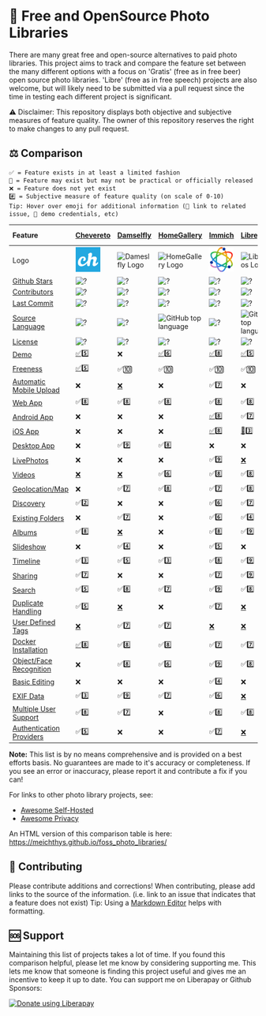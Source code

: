 # 📸 Free and OpenSource Photo Libraries

There are many great free and open-source alternatives to paid photo libraries. This project aims to track and compare the feature set between the many different options with a focus on 'Gratis' (free as in free beer) open source photo libraries. 'Libre' (free as in free speech) projects are also welcome, but will likely need to be submitted via a pull request since the time in testing each different project is significant.

⚠️ Disclaimer: This repository displays both objective and subjective measures of feature quality. The owner of this repository reserves the right to make changes to any pull request.

## ⚖️ Comparison

```text
✅ = Feature exists in at least a limited fashion
🚧 = Feature may exist but may not be practical or officially released
❌ = Feature does not yet exist
#️⃣ = Subjective measure of feature quality (on scale of 0-10)
Tip: Hover over emoji for additional information (🔗 link to related issue, 🔑 demo credentials, etc)
```


| Feature                                                          | [Chevereto](https://github.com/chevereto/chevereto)                                                                                                         | [Damselfly](https://github.com/Webreaper/Damselfly)                                                                                                   | [HomeGallery](https://github.com/xemle/home-gallery)                                                                                                         | [Immich](https://github.com/immich-app/immich)                                                                                                                           | [Librephotos](https://github.com/LibrePhotos/librephotos)                                                                                       | [Lychee](https://github.com/LycheeOrg/Lychee)                                                                                                     | [Nextcloud Photos](https://github.com/nextcloud/photos/)                                                                                                               | [Nextcloud Memories](https://github.com/pulsejet/memories)                                                                                                              | [Photonix](https://github.com/photonixapp/photonix)                                                                                       | [Photofield](https://github.com/SmilyOrg/photofield)                                                                                                    | [PiGallery2](https://github.com/bpatrik/pigallery2)                                                                                      | [Photoprism](https://github.com/photoprism/photoprism)                                                                                                  | [Photoview](https://github.com/photoview/photoview)                                                                                       | [Piwigo](https://github.com/Piwigo/Piwigo)                                                                                                                                               | [Snapcrescent](https://github.com/snapcrescent/snapcrescent)                                                                                                                                          |
| :----------------------------------------------------------------- | ------------------------------------------------------------------------------------------------------------------------------------------------------------- | :------------------------------------------------------------------------------------------------------------------------------------------------------ | -------------------------------------------------------------------------------------------------------------------------------------------------------------- | ---------------------------------------------------------------------------------------------------------------------------------------------------------------------------- | ------------------------------------------------------------------------------------------------------------------------------------------------- | --------------------------------------------------------------------------------------------------------------------------------------------------- | ------------------------------------------------------------------------------------------------------------------------------------------------------------------------ | ------------------------------------------------------------------------------------------------------------------------------------------------------------------------- | ------------------------------------------------------------------------------------------------------------------------------------------- | --------------------------------------------------------------------------------------------------------------------------------------------------------- | ------------------------------------------------------------------------------------------------------------------------------------------ | --------------------------------------------------------------------------------------------------------------------------------------------------------- | ------------------------------------------------------------------------------------------------------------------------------------------- | ------------------------------------------------------------------------------------------------------------------------------------------------------------------------------------------ | ------------------------------------------------------------------------------------------------------------------------------------------------------------------------------------------------------- |
| Logo                                                             | <img src="https://raw.githubusercontent.com/chevereto/chevereto/4.0/content/images/system/default/favicon.png" style="width: 50px"  alt="Chevreto  Logo"/> | <img src="https://raw.githubusercontent.com/Webreaper/Damselfly/master/docs/cropped-Damselfly-Logo.webp" style="width: 50px"  alt="Dameslfly  Logo"/> | <img src="https://raw.githubusercontent.com/xemle/home-gallery/master/packages/webapp/src/public/logo512.png" style="width: 50px"  alt="HomeGallery  Logo"/> | <img src="https://raw.githubusercontent.com/immich-app/immich/main/mobile/android/app/src/main/res/mipmap-xxhdpi/ic_launcher.png" style="width: 50px"  alt="Immich Logo"/> | <img src="https://raw.githubusercontent.com/LibrePhotos/librephotos/dev/screenshots/lp-white.png" style="width: 50px"  alt="Librephotos Logo"/> | <img src="https://raw.githubusercontent.com/LycheeOrg/LycheeOrg.github.io/master/assets/images/logo.png" style="width: 50px"  alt="Lychee Logo"/> | <img src="https://raw.githubusercontent.com/nextcloud/android/master/app/src/main/res/mipmap-xxhdpi/ic_launcher.png" style="width: 50px"  alt="NextcloudPhotos Logo"/> | <img src="https://raw.githubusercontent.com/pulsejet/memories/master/android/app/src/main/res/mipmap-xxhdpi/ic_launcher.png" style="width: 50px"  alt="Memories Logo"/> | <img src="https://raw.githubusercontent.com/photonixapp/photonix/master/ui/public/favicon.png" style="width: 50px"  alt="Photonix Logo"/> | <img src="https://raw.githubusercontent.com/SmilyOrg/photofield/main/ui/public/android-chrome-512x512.png" style="width: 50px"  alt="Photofield Logo"/> | <img src="https://raw.githubusercontent.com/bpatrik/pigallery2/master/docs/assets/icon.png" style="width: 50px"  alt="PiGallery2 Logo"/> | <img src="https://raw.githubusercontent.com/photoprism/photoprism/develop/assets/static/icons/app/512.png" style="width: 50px"  alt="Photoprism Logo"/> | <img src="https://raw.githubusercontent.com/photoview/photoview/master/ui/public/logo512.png" style="width: 50px"  alt="Photoview Logo"/> | <img src="https://raw.githubusercontent.com/Piwigo/Piwigo/d69bc8b88434cf065b63bac87a4adcc8143ddb21/themes/default/icon/piwigo.org-icon%201.svg" style="width: 50px"  alt="Piwigo Logo"/> | <img src="https://raw.githubusercontent.com/snapcrescent/snapcrescent/main/snapcrescent_mobile/android/app/src/main/res/mipmap-xxhdpi/ic_launcher.png" style="width: 50px"  alt="Snapcrescent Logo"/> |
| [Github Stars](features.md#github-stars)                         | ![?](https://img.shields.io/github/stars/chevereto/chevereto?label=%20)                                                                                     | ![?](https://img.shields.io/github/stars/Webreaper/Damselfly?label=%20)                                                                               | ![?](https://img.shields.io/github/stars/xemle/home-gallery?label=%20)                                                                                       | ![?](https://img.shields.io/github/stars/immich-app/immich?label=%20)                                                                                                    | ![?](https://img.shields.io/github/stars/LibrePhotos/librephotos?label=%20)                                                                     | ![?](https://img.shields.io/github/stars/LycheeOrg/Lychee?label=%20)                                                                              | ![?](https://img.shields.io/github/stars/nextcloud/photos?label=%20)                                                                                                   | ![?](https://img.shields.io/github/stars/pulsejet/memories?label=%20)                                                                                                   | ![?](https://img.shields.io/github/stars/photonixapp/photonix?label=%20)                                                                  | ![?](https://img.shields.io/github/stars/smilyorg/photofield?label=%20)                                                                                 | ![?](https://img.shields.io/github/stars/bpatrik/pigallery2?label=%20)                                                                   | ![?](https://img.shields.io/github/stars/photoprism/photoprism?label=%20)                                                                               | ![?](https://img.shields.io/github/stars/photoview/photoview?label=%20)                                                                   | ![?](https://img.shields.io/github/stars/Piwigo/Piwigo?label=%20)                                                                                                                        | ![?](https://img.shields.io/github/stars/snapcrescent/snapcrescent?label=%20)                                                                                                                         |
| [Contributors](features.md#contributors)                         | ![?](https://img.shields.io/github/contributors/chevereto/chevereto?label=%20)                                                                              | ![?](https://img.shields.io/github/contributors/webreaper/damselfly?label=%20)                                                                        | ![?](https://img.shields.io/github/contributors/xemle/home-gallery?label=%20)                                                                                | ![?](https://img.shields.io/github/contributors/immich-app/immich?label=%20)                                                                                             | ![?](https://img.shields.io/github/contributors/librephotos/librephotos?label=%20)                                                              | ![?](https://img.shields.io/github/contributors/lycheeorg/lychee?label=%20)                                                                       | ![?](https://img.shields.io/github/contributors/nextcloud/photos?label=%20)                                                                                            | ![?](https://img.shields.io/github/contributors/pulsejet/memories?label=%20)                                                                                            | ![?](https://img.shields.io/github/contributors/photonixapp/photonix?label=%20)                                                           | ![?](https://img.shields.io/github/contributors/smilyorg/photofield?label=%20)                                                                          | ![?](https://img.shields.io/github/contributors/bpatrik/pigallery2?label=%20)                                                            | ![?](https://img.shields.io/github/contributors/photoprism/photoprism?label=%20)                                                                        | ![?](https://img.shields.io/github/contributors/photoview/photoview?label=%20)                                                            | ![?](https://img.shields.io/github/contributors/Piwigo/Piwigo?label=%20)                                                                                                                 | ![?](https://img.shields.io/github/contributors/snapcrescent/snapcrescent?label=%20)                                                                                                                  |
| [Last Commit](features.md#last-commit)                           | ![?](https://img.shields.io/github/last-commit/chevereto/chevereto/4.0?label=%20)                                                                           | ![?](https://img.shields.io/github/last-commit/webreaper/damselfly/master?label=%20)                                                                  | ![?](https://img.shields.io/github/last-commit/xemle/home-gallery/master?label=%20)                                                                          | ![?](https://img.shields.io/github/last-commit/immich-app/immich/main?label=%20)                                                                                         | ![?](https://img.shields.io/github/last-commit/librephotos/librephotos/dev?label=%20)                                                           | ![?](https://img.shields.io/github/last-commit/lycheeorg/lychee/master?label=%20)                                                                 | ![?](https://img.shields.io/github/last-commit/nextcloud/photos/master?label=%20)                                                                                      | ![?](https://img.shields.io/github/last-commit/pulsejet/memories/master?label=%20)                                                                                      | ![?](https://img.shields.io/github/last-commit/photonixapp/photonix/master?label=%20)                                                     | ![?](https://img.shields.io/github/last-commit/smilyorg/photofield/main?label=%20)                                                                      | ![?](https://img.shields.io/github/last-commit/bpatrik/pigallery2/master?label=%20)                                                      | ![?](https://img.shields.io/github/last-commit/photoprism/photoprism/develop?label=%20)                                                                 | ![?](https://img.shields.io/github/last-commit/photoview/photoview/master?label=%20)                                                      | ![?](https://img.shields.io/github/last-commit/Piwigo/Piwigo/master?label=%20)                                                                                                           | ![?](https://img.shields.io/github/last-commit/snapcrescent/snapcrescent/main?label=%20)                                                                                                              |
| [Source Language](features.md#source-language)                   | ![?](https://img.shields.io/github/languages/top/chevereto/chevereto)                                                                                       | ![?](https://img.shields.io/github/languages/top/Webreaper/Damselfly)                                                                                 | ![GitHub top language](https://img.shields.io/github/languages/top/xemle/home-gallery)                                                                       | ![?](https://img.shields.io/github/languages/top/immich-app/immich)                                                                                                      | ![GitHub top language](https://img.shields.io/github/languages/top/librephotos/librephotos)                                                     | ![GitHub top language](https://img.shields.io/github/languages/top/lycheeorg/lychee)                                                              | ![GitHub top language](https://img.shields.io/github/languages/top/nextcloud/photos)                                                                                   | ![GitHub top language](https://img.shields.io/github/languages/top/pulsejet/memories)                                                                                   | ![GitHub top language](https://img.shields.io/github/languages/top/photonixapp/photonix)                                                  | ![GitHub top language](https://img.shields.io/github/languages/top/smilyorg/photofield)                                                                 | ![GitHub top language](https://img.shields.io/github/languages/top/bpatrik/pigallery2)                                                   | ![GitHub top language](https://img.shields.io/github/languages/top/photoprism/photoprism)                                                               | ![GitHub top language](https://img.shields.io/github/languages/top/photoview/photoview)                                                   | ![GitHub top language](https://img.shields.io/github/languages/top/piwigo/piwigo)                                                                                                        | ![GitHub top language](https://img.shields.io/github/languages/top/snapcrescent/snapcrescent)                                                                                                         |
| [License](features.md#license)                                   | ![?](https://img.shields.io/github/license/chevereto/chevereto?label=%20)                                                                                   | ![?](https://img.shields.io/github/license/Webreaper/Damselfly?label=%20)                                                                             | ![?](https://img.shields.io/github/license/xemle/home-gallery?label=%20)                                                                                     | ![?](https://img.shields.io/github/license/immich-app/immich?label=%20)                                                                                                  | ![?](https://img.shields.io/github/license/LibrePhotos/librephotos?label=%20)                                                                   | ![?](https://img.shields.io/github/license/LycheeOrg/Lychee?label=%20)                                                                            | ![?](https://img.shields.io/github/license/nextcloud/photos?label=%20)                                                                                                 | ![?](https://img.shields.io/github/license/pulsejet/memories?label=%20)                                                                                                 | ![?](https://img.shields.io/github/license/photonixapp/photonix?label=%20)                                                                | ![?](https://img.shields.io/github/license/smilyorg/photofield?label=%20)                                                                               | ![?](https://img.shields.io/github/license/bpatrik/pigallery2?label=%20)                                                                 | ![?](https://img.shields.io/static/v1?label=%20&message=GPL-3.0&color=orange)                                                                           | ![?](https://img.shields.io/github/license/photoview/photoview?label=%20)                                                                 | ![?](https://img.shields.io/github/license/Piwigo/Piwigo?label=%20)                                                                                                                      | ![?](https://img.shields.io/github/license/snapcrescent/snapcrescent?label=%20)                                                                                                                       |
| [Demo](features.md#demo)                                         | [✅5️⃣](https://demo.chevereto.com/)                                                                                                                       | ❌                                                                                                                                                    | [✅](https://demo.home-gallery.org/https://demo.photoprism.app/library/brow)6️⃣                                                                            | [✅](https://demo.immich.app/)8️⃣                                                                                                                                        | [✅](https://demo2.librephotos.com/ "User:demo Pass:demo1234")5️⃣                                                                             | [✅](https://lychee-demo.fly.dev/landing "User:admin Pass:admin")9️⃣                                                                            | [✅](https://nextcloud.com/instant-trial/)4️⃣                                                                                                                        | [✅](https://demo.memories.gallery/apps/memories/)8️⃣                                                                                                                 | [✅](https://demo.photonix.org/login)8️⃣                                                                                                | [✅](https://demo.photofield.dev/)6️⃣                                                                                                                 | [✅](https://pigallery2.onrender.com/)8️⃣                                                                                              | [✅](https://demo.photoprism.app/library/browse)9️⃣                                                                                                   | [✅](https://photos.qpqp.dk/ "User:demo Pass:demo")9️⃣                                                                                  | [✅](https://piwigo.org/demo)9️⃣                                                                                                                                                       | [✅](https://demo.snapcrescent.app)9️⃣                                                                                                                                                              |
| [Freeness](features.md#freeness)                                 | [✅5️⃣](https://rodolfoberrios.com/2022/12/01/chevereto-goes-free/)                                                                                       | ✅🔟                                                                                                                                                  | ✅🔟                                                                                                                                                         | ✅🔟                                                                                                                                                                       | ✅🔟                                                                                                                                            | ✅🔟                                                                                                                                              | ✅🔟                                                                                                                                                                   | ✅🔟                                                                                                                                                                    | ✅🔟                                                                                                                                      | ✅🔟                                                                                                                                                    | ✅🔟                                                                                                                                     | [🚧](https://photoprism.app/get)7️⃣                                                                                                                   | ✅🔟                                                                                                                                      | ✅🔟                                                                                                                                                                                     | ✅🔟                                                                                                                                                                                                  |
| [Automatic Mobile Upload](features.md#automatic-mobile-upload)   | ❌                                                                                                                                                          | [❌](https://github.com/Webreaper/Damselfly/issues/40)                                                                                                | ❌                                                                                                                                                           | ✅7️⃣                                                                                                                                                                    | ❌                                                                                                                                              | ❌                                                                                                                                                | ✅7️⃣                                                                                                                                                                | ✅7️⃣                                                                                                                                                                 | ❌                                                                                                                                        | ❌                                                                                                                                                      | ❌                                                                                                                                       | ✅6️⃣                                                                                                                                                 | [❌](https://github.com/photoview/photoview/issues/129)                                                                                   | ✅7️⃣                                                                                                                                                                                  | ✅7️⃣                                                                                                                                                                                               |
| [Web App](features.md#web-app)                                   | ✅8️⃣                                                                                                                                                     | ✅8️⃣                                                                                                                                               | ✅8️⃣                                                                                                                                                      | ✅8️⃣                                                                                                                                                                    | ✅8️⃣                                                                                                                                         | ✅8️⃣                                                                                                                                           | ✅7️⃣                                                                                                                                                                | ✅9️⃣                                                                                                                                                                 | ✅7️⃣                                                                                                                                   | ✅9️⃣                                                                                                                                                 | ✅7️⃣                                                                                                                                  | ✅7️⃣                                                                                                                                                 | ✅8️⃣                                                                                                                                   | ✅8️⃣                                                                                                                                                                                  | ✅7️⃣                                                                                                                                                                                               |
| [Android App](features.md#android-app)                           | ❌                                                                                                                                                          | ❌                                                                                                                                                    | ❌                                                                                                                                                           | [✅](https://github.com/immich-app/immich#step-4-run-mobile-app)8️⃣                                                                                                    | ✅[7️⃣](https://github.com/savvasdalkitsis/uhuruphotos-android)                                                                               | [❌](https://github.com/LycheeOrg/Lychee/issues/1013)                                                                                             | [✅](https://github.com/nextcloud/android)3️⃣                                                                                                                        | [✅](https://github.com/pulsejet/memories/issues/180)7️⃣                                                                                                              | ✅[4️⃣](https://github.com/photonixapp/photonix-mobile)                                                                                 | ❌                                                                                                                                                      | ❌                                                                                                                                       | [🚧](https://docs.photoprism.app/user-guide/pwa/)4️⃣                                                                                                  | [🚧](https://github.com/photoview/photoview/issues/701)3️⃣                                                                              | [✅](https://www.piwigo.org/mobile-applications)7️⃣                                                                                                                                    | [✅](https://github.com/snapcrescent/snapcrescent/releases)7️⃣                                                                                                                                      |
| [iOS App](features.md#ios-app)                                   | ❌                                                                                                                                                          | ❌                                                                                                                                                    | ❌                                                                                                                                                           | [✅](https://github.com/immich-app/immich#step-4-run-mobile-app)8️⃣                                                                                                    | [🚧](https://github.com/LibrePhotos/librephotos-mobile)3️⃣                                                                                    | [❌](https://github.com/LycheeOrg/Lychee/issues/1013)                                                                                             | [🚧](https://github.com/nextcloud/ios/ "Nextcloud Files App")3️⃣                                                                                                     | [🚧](https://github.com/nextcloud/ios/ "Nextcloud Files App")3️⃣                                                                                                      | ✅[4️⃣](https://github.com/photonixapp/photonix-mobile)                                                                                 | ❌                                                                                                                                                      | ❌                                                                                                                                       | [🚧](https://docs.photoprism.app/user-guide/pwa/)4️⃣                                                                                                  | [✅](https://apps.apple.com/dk/app/photoview-media-gallery/id1578380271)6️⃣                                                             | [✅](https://www.piwigo.org/mobile-applications)7️⃣                                                                                                                                    | ❌                                                                                                                                                                                                    |
| [Desktop App](features.md#desktop-app)                           | ❌                                                                                                                                                          | ✅9️⃣                                                                                                                                               | ✅8️⃣                                                                                                                                                      | ❌                                                                                                                                                                         | ❌                                                                                                                                              | ❌                                                                                                                                                | [🚧](https://github.com/nextcloud/desktop/ "File sync only")2️⃣                                                                                                      | [🚧](https://github.com/nextcloud/desktop/ "File sync only")2️⃣                                                                                                       | [❌](https://github.com/photonixapp/photonix/issues/61)                                                                                   | ❌                                                                                                                                                      | ❌                                                                                                                                       | ❌                                                                                                                                                      | ❌                                                                                                                                        | ❌                                                                                                                                                                                       | ❌                                                                                                                                                                                                    |
| [LivePhotos](features.md#livephotos)                             | ❌                                                                                                                                                          | ❌                                                                                                                                                    | ❌                                                                                                                                                           | ✅9️⃣                                                                                                                                                                    | [❌](https://github.com/LibrePhotos/librephotos/issues/287)                                                                                     | ✅[6️⃣](https://github.com/LycheeOrg/Lychee/issues/1283)                                                                                        | [✅️3️⃣](https://github.com/nextcloud/photos/issues/344)                                                                                                            | ✅8️⃣                                                                                                                                                                 | [❌](https://github.com/photonixapp/photonix/issues/250)                                                                                  | [❌](https://github.com/SmilyOrg/photofield/issues/52)                                                                                                  | ❌                                                                                                                                       | ✅7️⃣                                                                                                                                                 | [❌](https://github.com/photoview/photoview/issues/273)                                                                                   | [❌](https://github.com/Piwigo/Piwigo/issues/1677)                                                                                                                                       | ❌                                                                                                                                                                                                    |
| [Videos](features.md#videos)                                     | [❌](https://blog.chevereto.com/upcoming/video-support/)                                                                                                  | [❌](https://github.com/Webreaper/Damselfly/issues/82)                                                                                                | ✅6️⃣                                                                                                                                                      | ✅8️⃣                                                                                                                                                                    | ✅8️⃣                                                                                                                                         | ✅6️⃣                                                                                                                                           | ✅5️⃣                                                                                                                                                                | ✅7️⃣                                                                                                                                                                 | [❌](https://github.com/photonixapp/photonix/issues/295)                                                                                  | ✅6️⃣                                                                                                                                                 | ✅8️⃣                                                                                                                                  | ✅7️⃣                                                                                                                                                 | ✅7️⃣                                                                                                                                   | ✅4️⃣                                                                                                                                                                                  | ✅7️⃣                                                                                                                                                                                               |
| [Geolocation/Map](features.md#geolocation/map)                   | ❌                                                                                                                                                          | ✅7️⃣                                                                                                                                               | ✅8️⃣                                                                                                                                                      | ✅7️⃣                                                                                                                                                                    | ✅8️⃣                                                                                                                                         | [✅5️⃣](https://github.com/LycheeOrg/Lychee/issues/1051)                                                                                        | ✅6️⃣                                                                                                                                                                | ✅9️⃣                                                                                                                                                                 | ✅9️⃣                                                                                                                                   | ✅8️⃣                                                                                                                                                 | ✅8️⃣                                                                                                                                  | ✅6️⃣                                                                                                                                                 | ✅8️⃣                                                                                                                                   | ✅7️⃣                                                                                                                                                                                  | ❌                                                                                                                                                                                                    |
| [Discovery](features.md#discovery)                               | ✅2️⃣                                                                                                                                                     | ❌                                                                                                                                                    | ❌                                                                                                                                                           | ✅6️⃣                                                                                                                                                                    | ✅7️⃣                                                                                                                                         | ✅6️⃣                                                                                                                                           | ✅6️⃣                                                                                                                                                                | ✅7️⃣                                                                                                                                                                 | ❌                                                                                                                                        | ❌                                                                                                                                                      | ❌                                                                                                                                       | ✅6️⃣                                                                                                                                                 | ❌                                                                                                                                        | ✅1️⃣                                                                                                                                                                                  | ❌                                                                                                                                                                                                    |
| [Existing Folders](features.md#existing-folders)                 | ❌                                                                                                                                                          | ✅7️⃣                                                                                                                                               | ❌                                                                                                                                                           | ✅[6️⃣](https://immich.app/docs/features/libraries#external-libraries)                                                                                                   | ✅4️⃣                                                                                                                                         | [❌](https://github.com/LycheeOrg/Lychee/issues/1096)                                                                                             | ✅7️⃣                                                                                                                                                                | ✅9️⃣                                                                                                                                                                 | [❌](https://github.com/photonixapp/photonix/issues/411)                                                                                  | ✅[4️⃣](https://github.com/SmilyOrg/photofield/issues/45)                                                                                             | ✅5️⃣                                                                                                                                  | ✅9️⃣                                                                                                                                                 | ✅5️⃣                                                                                                                                   | [✅](https://github.com/Piwigo/Piwigo/issues/960)7️⃣                                                                                                                                   | ❌                                                                                                                                                                                                    |
| [Albums](features.md#albums)                                     | ✅8️⃣                                                                                                                                                     | [❌](https://github.com/Webreaper/Damselfly/issues/238)                                                                                               | ❌                                                                                                                                                           | ✅8️⃣                                                                                                                                                                    | ✅9️⃣                                                                                                                                         | ✅8️⃣                                                                                                                                           | ✅4️⃣                                                                                                                                                                | ✅8️⃣                                                                                                                                                                 | ✅5️⃣                                                                                                                                   | ❌                                                                                                                                                      | ✅6️⃣                                                                                                                                  | ✅8️⃣                                                                                                                                                 | ✅6️⃣                                                                                                                                   | ✅8️⃣                                                                                                                                                                                  | ✅5️⃣                                                                                                                                                                                               |
| [Slideshow](features.md#slideshow)                               | ❌                                                                                                                                                          | ✅4️⃣                                                                                                                                               | ❌                                                                                                                                                           | ✅5️⃣                                                                                                                                                                    | ❌                                                                                                                                              | [✅4️⃣](https://github.com/LycheeOrg/Lychee/pull/1819)                                                                                          | ✅5️⃣                                                                                                                                                                | ✅5️⃣                                                                                                                                                                 | [❌](https://github.com/photonixapp/photonix/issues/427)                                                                                  | ✅6️⃣                                                                                                                                                 | ✅7️⃣                                                                                                                                  | ✅6️⃣                                                                                                                                                 | [❌](https://github.com/photoview/photoview/issues/51)                                                                                    | ✅5️⃣                                                                                                                                                                                  | ❌                                                                                                                                                                                                    |
| [Timeline](features.md#timeline)                                 | ✅3️⃣                                                                                                                                                     | ✅5️⃣                                                                                                                                               | ✅3️⃣                                                                                                                                                      | ✅8️⃣                                                                                                                                                                    | ✅9️⃣                                                                                                                                         | [❌](https://github.com/LycheeOrg/Lychee/issues/1050)                                                                                             | ✅4️⃣                                                                                                                                                                | ✅9️⃣                                                                                                                                                                 | ✅5️⃣                                                                                                                                   | ✅6️⃣                                                                                                                                                 | ✅5️⃣                                                                                                                                  | ✅5️⃣                                                                                                                                                 | ✅9️⃣                                                                                                                                   | ✅3️⃣                                                                                                                                                                                  | ✅5️⃣                                                                                                                                                                                               |
| [Sharing](features.md#sharing)                                   | ✅7️⃣                                                                                                                                                     | ❌                                                                                                                                                    | ❌                                                                                                                                                           | ✅7️⃣                                                                                                                                                                    | ✅9️⃣                                                                                                                                         | ✅9️⃣                                                                                                                                           | ✅8️⃣                                                                                                                                                                | ✅9️⃣                                                                                                                                                                 | ❌                                                                                                                                        | ❌                                                                                                                                                      | ✅7️⃣                                                                                                                                  | ✅7️⃣                                                                                                                                                 | ✅8️⃣                                                                                                                                   | ✅5️⃣                                                                                                                                                                                  | ✅5️⃣                                                                                                                                                                                               |
| [Search](features.md#search)                                     | ✅5️⃣                                                                                                                                                     | ✅8️⃣                                                                                                                                               | ✅7️⃣                                                                                                                                                      | ✅9️⃣                                                                                                                                                                    | ✅8️⃣                                                                                                                                         | ✅5️⃣                                                                                                                                           | ✅4️⃣                                                                                                                                                                | ✅4️⃣                                                                                                                                                                 | ✅8️⃣                                                                                                                                   | ✅9️⃣                                                                                                                                                 | ✅7️⃣                                                                                                                                  | ✅8️⃣                                                                                                                                                 | ✅5️⃣                                                                                                                                   | ✅7️⃣                                                                                                                                                                                  | ❌                                                                                                                                                                                                    |
| [Duplicate Handling](features.md#duplicate-handling)             | ✅5️⃣                                                                                                                                                     | [❌](https://github.com/Webreaper/Damselfly/issues/97)                                                                                                | ❌                                                                                                                                                           | ✅7️⃣                                                                                                                                                                    | [❌](https://github.com/LibrePhotos/librephotos/issues/753)                                                                                     | [❌](https://github.com/LycheeOrg/Lychee/issues/1762)                                                                                             | ✅[6️⃣](https://apps.nextcloud.com/apps/mediadc)                                                                                                                     | ✅[6️⃣](https://apps.nextcloud.com/apps/mediadc)                                                                                                                      | [❌](https://github.com/photonixapp/photonix/issues/422)                                                                                  | ❌                                                                                                                                                      | ✅5️⃣                                                                                                                                  | ✅[6️⃣](https://docs.photoprism.app/user-guide/library/duplicates/)                                                                                   | [❌](https://github.com/photoview/photoview/issues/801)                                                                                   | ✅6️⃣                                                                                                                                                                                  | ✅7️⃣                                                                                                                                                                                               |
| [User Defined Tags](features.md#photo-tagging)                   | [❌](https://blog.chevereto.com/upcoming/tags-support/)                                                                                                     | ✅7️⃣                                                                                                                                               | ✅7️⃣                                                                                                                                                      | [❌](https://github.com/immich-app/immich/issues/838)                                                                                                                      | [❌](https://github.com/LibrePhotos/librephotos/issues/525)                                                                                     | ✅5️⃣                                                                                                                                           | ✅️3️⃣                                                                                                                                                              | [✅️](https://github.com/pulsejet/memories/issues/487)6️⃣                                                                                                            | ✅6️⃣                                                                                                                                   | ✅6️⃣                                                                                                                                                 | ❌                                                                                                                                       | ✅5️⃣                                                                                                                                                 | ❌                                                                                                                                        | ✅7️⃣                                                                                                                                                                                  | ❌                                                                                                                                                                                                    |
| [Docker Installation](features.md#docker-installation)           | [✅8️⃣](https://github.com/chevereto/docker#pure-docker)                                                                                                  | ✅8️⃣                                                                                                                                               | ✅8️⃣                                                                                                                                                      | ✅7️⃣                                                                                                                                                                    | ✅7️⃣                                                                                                                                         | ✅7️⃣                                                                                                                                           | [✅](https://github.com/nextcloud/all-in-one#nextcloud-all-in-one)6️⃣                                                                                                | [✅](https://github.com/nextcloud/all-in-one#nextcloud-all-in-one)6️⃣                                                                                                 | ✅8️⃣                                                                                                                                   | ✅7️⃣                                                                                                                                                 | ✅7️⃣                                                                                                                                  | ✅6️⃣                                                                                                                                                 | ✅8️⃣                                                                                                                                   | [✅](https://hub.docker.com/r/linuxserver/piwigo)7️⃣                                                                                                                                   | ✅8️⃣                                                                                                                                                                                               |
| [Object/Face Recognition](features.md#object/face-recognition)   | ❌                                                                                                                                                          | ✅8️⃣                                                                                                                                               | ✅6️⃣                                                                                                                                                      | ✅9️⃣                                                                                                                                                                    | ✅8️⃣                                                                                                                                         | [❌](https://github.com/LycheeOrg/Lychee/issues/1266)                                                                                             | [✅8️⃣](https://github.com/nextcloud/recognize)                                                                                                                      | [✅8️⃣](https://github.com/nextcloud/recognize)                                                                                                                       | ✅8️⃣                                                                                                                                   | ✅7️⃣                                                                                                                                                 | ✅6️⃣                                                                                                                                  | ✅9️⃣                                                                                                                                                 | ✅6️⃣                                                                                                                                   | [✅](https://github.com/Piwigo/Piwigo/issues/1159)5️⃣                                                                                                                                  | ❌                                                                                                                                                                                                    |
| [Basic Editing](features.md#basic-editing)                       | ❌                                                                                                                                                          | ❌                                                                                                                                                    | ❌                                                                                                                                                           | ✅4️⃣                                                                                                                                                                         | ❌                                                                                                                                              | ❌                                                                                                                                                | ✅6️⃣                                                                                                                                                                | ✅6️⃣                                                                                                                                                                 | ❌                                                                                                                                        | ❌                                                                                                                                                      | ❌                                                                                                                                       | ❌                                                                                                                                                      | ❌                                                                                                                                        | ❌                                                                                                                                                                                       | ❌                                                                                                                                                                                                    |
| [EXIF Data](features.md#exif-data)                               | ✅3️⃣                                                                                                                                                     | ✅9️⃣                                                                                                                                               | ✅7️⃣                                                                                                                                                      | ✅6️⃣                                                                                                                                                                    | [❌](https://github.com/LibrePhotos/librephotos/issues/77)                                                                                      | ✅7️⃣                                                                                                                                           | [❌](https://github.com/nextcloud/photos/issues/226)                                                                                                                   | ✅8️⃣                                                                                                                                                                 | ✅7️⃣                                                                                                                                   | ✅️3️⃣                                                                                                                                               | ✅7️⃣                                                                                                                                  | ✅9️⃣                                                                                                                                                 | ✅7️⃣                                                                                                                                   | ✅6️⃣                                                                                                                                                                                  | ✅7️⃣                                                                                                                                                                                               |
| [Multiple User Support](features.md#multiple-user-support)       | ✅8️⃣                                                                                                                                                     | ✅7️⃣                                                                                                                                               | ❌                                                                                                                                                           | ✅8️⃣                                                                                                                                                                    | ✅8️⃣                                                                                                                                         | ✅6️⃣                                                                                                                                           | ✅9️⃣                                                                                                                                                                | ✅9️⃣                                                                                                                                                                 | ✅7️⃣                                                                                                                                   | [❌](https://github.com/SmilyOrg/photofield/issues/28)                                                                                                  | ✅7️⃣                                                                                                                                  | [❌](https://github.com/photoprism/photoprism/issues/98)                                                                                                | ✅6️⃣                                                                                                                                   | ✅8️⃣                                                                                                                                                                                  | ✅5️⃣                                                                                                                                                                                               |
| [Authentication Providers](features.md#authentication-providers) | ✅5️⃣                                                                                                                                                     | ❌                                                                                                                                                    | ❌                                                                                                                                                           | ✅7️⃣                                                                                                                                                                    | [❌](https://github.com/LibrePhotos/librephotos/issues/616)                                                                                     | [❌](https://github.com/LycheeOrg/Lychee/issues/1844)                                                                                             | ✅9️⃣                                                                                                                                                                | ✅9️⃣                                                                                                                                                                 | [❌](https://github.com/photonixapp/photonix/issues/432)                                                                                  | ❌                                                                                                                                                      | [❌](https://github.com/bpatrik/pigallery2/issues/389)                                                                                   | [🚧](https://github.com/photoprism/photoprism/issues/782)                                                                                               | [❌](https://github.com/photoview/photoview/issues/624)                                                                                   | ✅5️⃣                                                                                                                                                                                  | ❌                                                                                                                                                                                                    |

**Note:** This list is by no means comprehensive and is provided on a best efforts basis. No guarantees are made to it's accuracy or completeness. If you see an error or inaccuracy, please report it and contribute a fix if you can!

For links to other photo library projects, see:

- [Awesome Self-Hosted](https://github.com/awesome-selfhosted/awesome-selfhosted#photo-and-video-galleries)
- [Awesome Privacy](https://github.com/pluja/awesome-privacy#photo-storage)

An HTML version of this comparison table is here: https://meichthys.github.io/foss_photo_libraries/

## 🤝 Contributing

Please contribute additions and corrections!
When contributing, please add links to the source of the information.
(i.e. link to an issue that indicates that a feature does not exist)
Tip: Using a [Markdown Editor](https://marketplace.visualstudio.com/items?itemName=zaaack.markdown-editor) helps with formatting.

## 🆘 Support

Maintaining this list of projects takes a lot of time. If you found this comparison helpful, please let me know by considering supporting me. This lets me know that someone is finding this project useful and gives me an incentive to keep it up to date.
You can support me on Liberapay or Github Sponsors:

<a href="https://liberapay.com/meichthys/donate"><img alt="Donate using Liberapay" src="https://liberapay.com/assets/widgets/donate.svg"></a>
